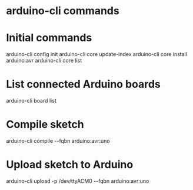 # arduino-cli commands

# Initial commands
arduino-cli config init
arduino-cli core update-index
arduino-cli core install arduino:avr
arduino-cli core list

# List connected Arduino boards
arduino-cli board list

# Compile sketch
arduino-cli compile --fqbn arduino:avr:uno <SKETCH>

# Upload sketch to Arduino
arduino-cli upload -p /dev/ttyACM0 --fqbn arduino:avr:uno <SKETCH>

